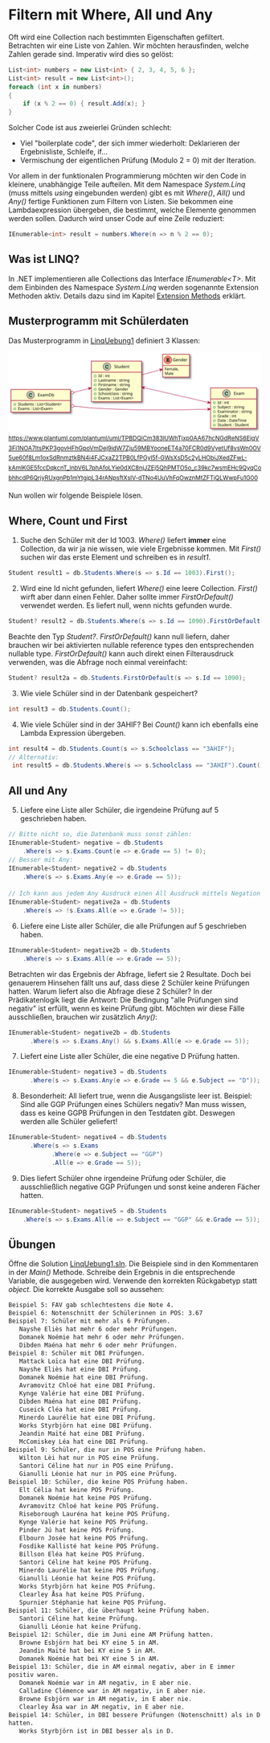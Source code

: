 # Filtern mit Where, All und Any
Oft wird eine Collection nach bestimmten Eigenschaften gefiltert. Betrachten wir eine Liste von Zahlen.
Wir möchten herausfinden, welche Zahlen gerade sind. Imperativ wird dies so gelöst:
```c#
List<int> numbers = new List<int> { 2, 3, 4, 5, 6 };
List<int> result = new List<int>();
foreach (int x in numbers)
{
    if (x % 2 == 0) { result.Add(x); }
}
```

Solcher Code ist aus zweierlei Gründen schlecht:
- Viel "boilerplate code", der sich immer wiederholt: Deklarieren der Ergebnisliste, Schleife, if...
- Vermischung der eigentlichen Prüfung (Modulo 2 = 0) mit der Iteration.

Vor allem in der funktionalen Programmierung möchten wir den Code in kleinere, unabhängige Teile aufteilen.
Mit dem Namespace *System.Linq* (muss mittels *using* eingebunden werden) gibt es mit *Where()*, *All()* 
und *Any()* fertige Funktionen zum Filtern von Listen. Sie bekommen eine Lambdaexpression übergeben, die
bestimmt, welche Elemente genommen werden sollen. Dadurch wird unser Code auf eine Zeile reduziert:
```c#
IEnumerable<int> result = numbers.Where(n => n % 2 == 0);
```

## Was ist LINQ?

In .NET implementieren alle Collections das Interface *IEnumerable&lt;T&gt;*. Mit dem Einbinden
des Namespace *System.Linq* werden sogenannte Extension Methoden aktiv. Details dazu sind im Kapitel
[Extension Methods](../Professional%20C%23/10_ExtensionMethods) erklärt.

## Musterprogramm mit Schülerdaten

Das Musterprogramm in [LinqUebung1](LinqUebung1) definiert 3 Klassen:

![](model_exams.svg)
<sup>
https://www.plantuml.com/plantuml/uml/TPBDQiCm383lUWhTjxp0AA67hcNGdReNS6EjqV3Fi1NOA7ltsPKP3govHFhGpoVmDej9idW7Zju59MBYooneET4a70FCR0d9VyetUf8vsWn0OV5ue60f8Lm1oxSdRnmztkBN4i4FJCxaZ2TPB0LfPGyl5f-GWsXsD5c2yLHObiJXedZFwL-kAmlKGE5fccDqkcnT_lnbV6L7phAfoLYie0dXC8njJZEj5QhPMTO5o_c39kc7wsmEHc9QyqCobhhcdP6QrjyRUxgnPb1mYtgjpL34rANpsftXslV-dTNo4UuVhFqOwznMtZFTjQLWwpFu1G00
</sup>

Nun wollen wir folgende Beispiele lösen.

## Where, Count und First

1. Suche den Schüler mit der Id 1003. *Where()* liefert **immer** eine Collection, da wir ja nie wissen,
   wie viele Ergebnisse kommen. Mit *First()* suchen wir das erste Element und schreiben es in *result1*.
```c#
Student result1 = db.Students.Where(s => s.Id == 1003).First();
```

2. Wird eine Id nicht gefunden, liefert *Where()* eine leere Collection. *First()* wirft aber dann einen Fehler.
Daher sollte immer *FirstOrDefault()* verwendet werden. Es liefert null, wenn nichts gefunden wurde.
```c#
Student? result2 = db.Students.Where(s => s.Id == 1090).FirstOrDefault();
```

Beachte den Typ *Student?*. *FirstOrDefault()* kann null liefern, daher brauchen wir bei aktivierten
nullable reference types den entsprechenden nullable type. *FirstOrDefault()* kann auch direkt
einen Filterausdruck verwenden, was die Abfrage noch einmal vereinfacht:
```c#
Student? result2a = db.Students.FirstOrDefault(s => s.Id == 1090);
```

3. Wie viele Schüler sind in der Datenbank gespeichert?
```c#
int result3 = db.Students.Count();
```

4. Wie viele Schüler sind in der 3AHIF? Bei *Count()* kann ich ebenfalls eine Lambda Expression übergeben.
```c#
int result4 = db.Students.Count(s => s.Schoolclass == "3AHIF");
// Alternativ:
 int result5 = db.Students.Where(s => s.Schoolclass == "3AHIF").Count();
```

## All und Any

5. Liefere eine Liste aller Schüler, die irgendeine Prüfung auf 5 geschrieben haben. 
```c#
// Bitte nicht so, die Datenbank muss sonst zählen:
IEnumerable<Student> negative = db.Students
    .Where(s => s.Exams.Count(e => e.Grade == 5) != 0);
// Besser mit Any:
IEnumerable<Student> negative2 = db.Students
    .Where(s => s.Exams.Any(e => e.Grade == 5));

// Ich kann aus jedem Any Ausdruck einen All Ausdruck mittels Negation erzeugen.
IEnumerable<Student> negative2a = db.Students
    .Where(s => !s.Exams.All(e => e.Grade != 5));
```

6. Liefere eine Liste aller Schüler, die alle Prüfungen auf 5 geschrieben haben.
```c#   
IEnumerable<Student> negative2b = db.Students
    .Where(s => s.Exams.All(e => e.Grade == 5));
```

Betrachten wir das Ergebnis der Abfrage, liefert sie 2 Resultate. Doch bei genauerem Hinsehen
fällt uns auf, dass diese 2 Schüler keine Prüfungen hatten. Warum liefert also die Abfrage
diese 2 Schüler? In der Prädikatenlogik liegt die Antwort: Die Bedingung "alle Prüfungen sind
negativ" ist erfüllt, wenn es keine Prüfung gibt. Möchten wir diese Fälle ausschließen, brauchen
wir zusätzlich *Any()*:
```c#
IEnumerable<Student> negative2b = db.Students
      .Where(s => s.Exams.Any() && s.Exams.All(e => e.Grade == 5));
```

7. Liefert eine Liste aller Schüler, die eine negative D Prüfung hatten.
```c#
IEnumerable<Student> negative3 = db.Students
      .Where(s => s.Exams.Any(e => e.Grade == 5 && e.Subject == "D"));
```

8. Besonderheit: All liefert true, wenn die Ausgangsliste leer ist. Beispiel: Sind alle GGP Prüfungen 
eines Schülers negativ? Man muss wissen, dass es keine GGPB Prüfungen in den Testdaten gibt. Deswegen 
werden alle Schüler geliefert!
```c#
IEnumerable<Student> negative4 = db.Students
      .Where(s => s.Exams
            .Where(e => e.Subject == "GGP")
            .All(e => e.Grade == 5));
```

9. Dies liefert Schüler ohne irgendeine Prüfung oder Schüler, die ausschließlich negative GGP Prüfungen 
und sonst keine anderen Fächer hatten.
```c#
IEnumerable<Student> negative5 = db.Students
    .Where(s => s.Exams.All(e => e.Subject == "GGP" && e.Grade == 5));
```

## Übungen
Öffne die Solution [LinqUebung1.sln](LinqUebung1). Die Beispiele sind in den Kommentaren in der *Main()* Methode.
Schreibe dein Ergebnis in die entsprechende Variable, die ausgegeben wird. Verwende den korrekten
Rückgabetyp statt *object*. Die korrekte Ausgabe soll so aussehen:
```
Beispiel 5: FAV gab schlechtestens die Note 4.
Beispiel 6: Notenschnitt der Schülerinnen in POS: 3.67
Beispiel 7: Schüler mit mehr als 6 Prüfungen.
   Nayshe Eliès hat mehr 6 oder mehr Prüfungen.
   Domanek Noémie hat mehr 6 oder mehr Prüfungen.
   Dibden Maéna hat mehr 6 oder mehr Prüfungen.
Beispiel 8: Schüler mit DBI Prüfungen.
   Mattack Loïca hat eine DBI Prüfung.
   Nayshe Eliès hat eine DBI Prüfung.
   Domanek Noémie hat eine DBI Prüfung.
   Avramovitz Chloé hat eine DBI Prüfung.
   Kynge Valérie hat eine DBI Prüfung.
   Dibden Maéna hat eine DBI Prüfung.
   Cuseick Cléa hat eine DBI Prüfung.
   Minerdo Laurélie hat eine DBI Prüfung.
   Works Styrbjörn hat eine DBI Prüfung.
   Jeandin Maïté hat eine DBI Prüfung.
   McComiskey Léa hat eine DBI Prüfung.
Beispiel 9: Schüler, die nur in POS eine Prüfung haben.
   Wilton Lèi hat nur in POS eine Prüfung.
   Santori Céline hat nur in POS eine Prüfung.
   Gianulli Léonie hat nur in POS eine Prüfung.
Beispiel 10: Schüler, die keine POS Prüfung haben.
   Elt Célia hat keine POS Prüfung.
   Domanek Noémie hat keine POS Prüfung.
   Avramovitz Chloé hat keine POS Prüfung.
   Riseborough Lauréna hat keine POS Prüfung.
   Kynge Valérie hat keine POS Prüfung.
   Pinder Jú hat keine POS Prüfung.
   Elbourn Josée hat keine POS Prüfung.
   Fosdike Kallisté hat keine POS Prüfung.
   Billson Eléa hat keine POS Prüfung.
   Santori Céline hat keine POS Prüfung.
   Minerdo Laurélie hat keine POS Prüfung.
   Gianulli Léonie hat keine POS Prüfung.
   Works Styrbjörn hat keine POS Prüfung.
   Clearley Åsa hat keine POS Prüfung.
   Spurnier Stéphanie hat keine POS Prüfung.
Beispiel 11: Schüler, die überhaupt keine Prüfung haben.
   Santori Céline hat keine Prüfung.
   Gianulli Léonie hat keine Prüfung.
Beispiel 12: Schüler, die im Juni eine AM Prüfung hatten.
   Browne Esbjörn hat bei KY eine 5 in AM.
   Jeandin Maïté hat bei KY eine 5 in AM.
   Domanek Noémie hat bei KY eine 5 in AM.
Beispiel 13: Schüler, die in AM einmal negativ, aber in E immer positiv waren.
   Domanek Noémie war in AM negativ, in E aber nie.
   Calladine Clémence war in AM negativ, in E aber nie.
   Browne Esbjörn war in AM negativ, in E aber nie.
   Clearley Åsa war in AM negativ, in E aber nie.
Beispiel 14: Schüler, in DBI bessere Prüfungen (Notenschnitt) als in D hatten.
   Works Styrbjörn ist in DBI besser als in D.
```
